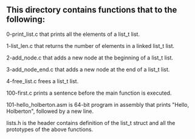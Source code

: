 ## This directory contains functions that to the following:
0-print_list.c that prints all the elements of a list_t list.

1-list_len.c that returns the number of elements in a linked list_t list.

2-add_node.c that adds a new node at the beginning of a list_t list.

3-add_node_end.c that adds a new node at the end of a list_t list.

4-free_list.c frees a list_t list.

100-first.c prints a sentence before the main function is executed.

101-hello_holberton.asm is 64-bit program in assembly that prints "Hello, Holberton", followed by a new line.

lists.h is the header contains definition of the list_t struct and all the prototypes of the above functions.